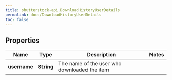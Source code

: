 ```yaml
---
title: shutterstock-api.DownloadHistoryUserDetails
permalink: docs/DownloadHistoryUserDetails
toc: false
---
```




## Properties

Name | Type | Description | Notes
------------ | ------------- | ------------- | -------------
**username** | **String** | The name of the user who downloaded the item | 


